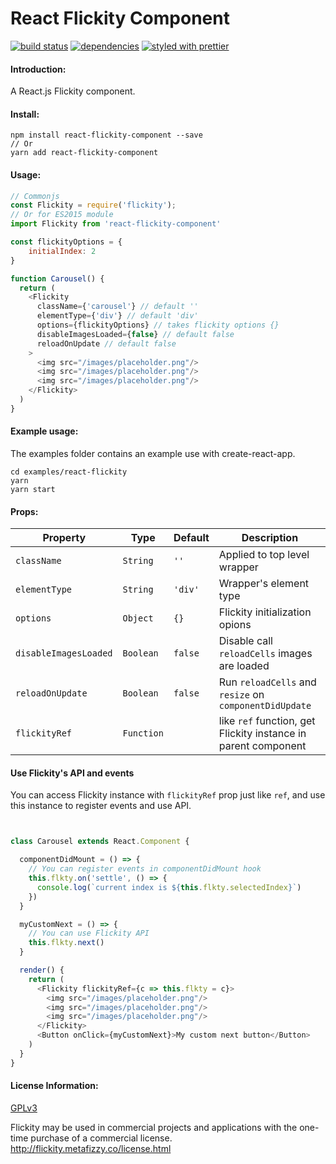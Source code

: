 React Flickity Component
=======================


[![build status](https://travis-ci.org/theolampert/react-flickity-component.svg?branch=master)](https://travis-ci.org/theolampert/react-flickity-component/)
[![dependencies](https://david-dm.org/theolampert/react-flickity-component.svg)](https://david-dm.org/theolampert/react-flickity-component)
[![styled with prettier](https://img.shields.io/badge/styled_with-prettier-ff69b4.svg)](https://github.com/prettier/prettier)

#### Introduction:
A React.js Flickity component.

#### Install:

```shell
npm install react-flickity-component --save
// Or
yarn add react-flickity-component
```

#### Usage:

```javascript
// Commonjs
const Flickity = require('flickity');
// Or for ES2015 module
import Flickity from 'react-flickity-component'

const flickityOptions = {
    initialIndex: 2
}

function Carousel() {
  return (
    <Flickity
      className={'carousel'} // default ''
      elementType={'div'} // default 'div'
      options={flickityOptions} // takes flickity options {}
      disableImagesLoaded={false} // default false
      reloadOnUpdate // default false
    >
      <img src="/images/placeholder.png"/>
      <img src="/images/placeholder.png"/>
      <img src="/images/placeholder.png"/>
    </Flickity>
  )
}

```
#### Example usage:
The examples folder contains an example use with create-react-app.

```
cd examples/react-flickity
yarn
yarn start
```

#### Props:

| Property             | Type       | Default | Description                                                   |
| -------------------- | -----------| --------|---------------------------------------------------------------|
| `className`          | `String`   | `''`    | Applied to top level wrapper                                  |
| `elementType`        | `String`   | `'div'` | Wrapper's element type                                        |
| `options`            | `Object`   | `{}`    | Flickity initialization opions                                |
| `disableImagesLoaded`| `Boolean`  | `false` | Disable call `reloadCells` images are loaded                  |
| `reloadOnUpdate`     | `Boolean`  | `false` | Run `reloadCells` and `resize` on `componentDidUpdate`        |
| `flickityRef`        | `Function` |         | like `ref` function, get Flickity instance in parent component|


#### Use Flickity's API and events

You can access Flickity instance with `flickityRef` prop just like `ref`, and use this instance to register events and use API.

```javascript


class Carousel extends React.Component {

  componentDidMount = () => {
    // You can register events in componentDidMount hook
    this.flkty.on('settle', () => {
      console.log(`current index is ${this.flkty.selectedIndex}`)
    })
  }

  myCustomNext = () => {
    // You can use Flickity API
    this.flkty.next()
  }

  render() {
    return (
      <Flickity flickityRef={c => this.flkty = c}>
        <img src="/images/placeholder.png"/>
        <img src="/images/placeholder.png"/>
        <img src="/images/placeholder.png"/>
      </Flickity>
      <Button onClick={myCustomNext}>My custom next button</Button>
    )
  }
}

```


#### License Information:
[GPLv3](https://www.gnu.org/licenses/gpl-3.0.html)

Flickity may be used in commercial projects and applications with the one-time purchase of a commercial license.
http://flickity.metafizzy.co/license.html
